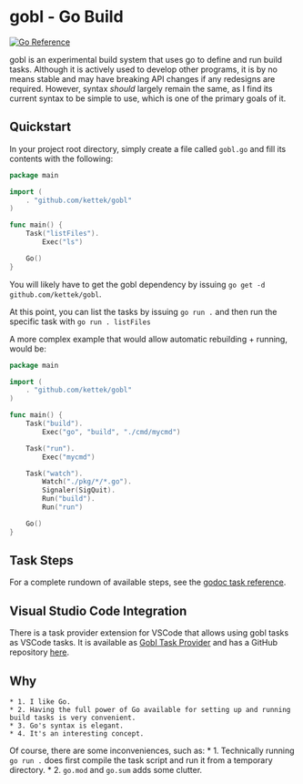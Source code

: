 # gobl - Go Build
[![Go Reference](https://pkg.go.dev/badge/github.com/kettek/gobl.svg)](https://pkg.go.dev/github.com/kettek/gobl)

gobl is an experimental build system that uses go to define and run build tasks. Although it is actively used to develop other programs, it is by no means stable and may have breaking API changes if any redesigns are required. However, syntax _should_ largely remain the same, as I find its current syntax to be simple to use, which is one of the primary goals of it.

## Quickstart
In your project root directory, simply create a file called `gobl.go` and fill its contents with the following:

```go
package main

import (
	. "github.com/kettek/gobl"
)

func main() {
	Task("listFiles").
		Exec("ls")

	Go()
}

```

You will likely have to get the gobl dependency by issuing `go get -d github.com/kettek/gobl`.

At this point, you can list the tasks by issuing `go run .` and then run the specific task with `go run . listFiles`

A more complex example that would allow automatic rebuilding + running, would be:

```go
package main

import (
	. "github.com/kettek/gobl"
)

func main() {
	Task("build").
		Exec("go", "build", "./cmd/mycmd")

	Task("run").
		Exec("mycmd")

	Task("watch").
		Watch("./pkg/*/*.go").
		Signaler(SigQuit).
		Run("build").
		Run("run")

	Go()
}
```

## Task Steps
For a complete rundown of available steps, see the [godoc task reference](https://pkg.go.dev/github.com/kettek/gobl@v0.1.0/pkg/task).

## Visual Studio Code Integration
There is a task provider extension for VSCode that allows using gobl tasks as VSCode tasks. It is available as [Gobl Task Provider](https://marketplace.visualstudio.com/items?itemName=kettek.gobl-task-provider) and has a GitHub repository [here](https://github.com/kettek/vscode-gobl-task-provider).

## Why
	* 1. I like Go.
	* 2. Having the full power of Go available for setting up and running build tasks is very convenient.
	* 3. Go's syntax is elegant.
	* 4. It's an interesting concept.

Of course, there are some inconveniences, such as:
	* 1. Technically running `go run .` does first compile the task script and run it from a temporary directory.
	* 2. `go.mod` and `go.sum` adds some clutter.

